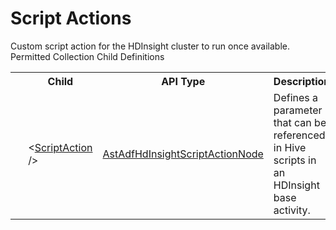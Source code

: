 # Script Actions

<div class="LanguageSummary"><div class ="SummaryItem">Custom script action for the HDInsight cluster to run once available.</div></div><div class="SchemaBindingGroup"><div class="SchemaBindingGroupHeader">Permitted Collection Child Definitions</div><table id="SchemaBindingList" class="SchemaBindingList"><tbody><tr><th class="SchemaBindingIconColumnHeader">&nbsp;</th><th class="SchemaBindingNameColumnHeader">Child</th><th class="SchemaBindingTypeColumnHeader">API Type</th><th class="SchemaBindingSummaryColumnHeader">Description</th></tr><tr class="cd0"><td class="SchemaBindingIcon"><div class="NotRequired" /></td><td class="SchemaBindingName"><span class="punc">&lt;</span><a href=../api-reference/Varigence.Languages.Biml.DataFactory.AstAdfHdInsightScriptActionNode.html">ScriptAction</a><span class="punc"> /&gt;</span></td><td class="SchemaBindingType"><a href="Varigence.Languages.Biml.DataFactory.AstAdfHdInsightScriptActionNode.html">AstAdfHdInsightScriptActionNode</a></td><td class="SchemaBindingSummary">Defines a parameter that can be referenced in Hive scripts in an HDInsight base activity.</td></tr></tbody></table></div>